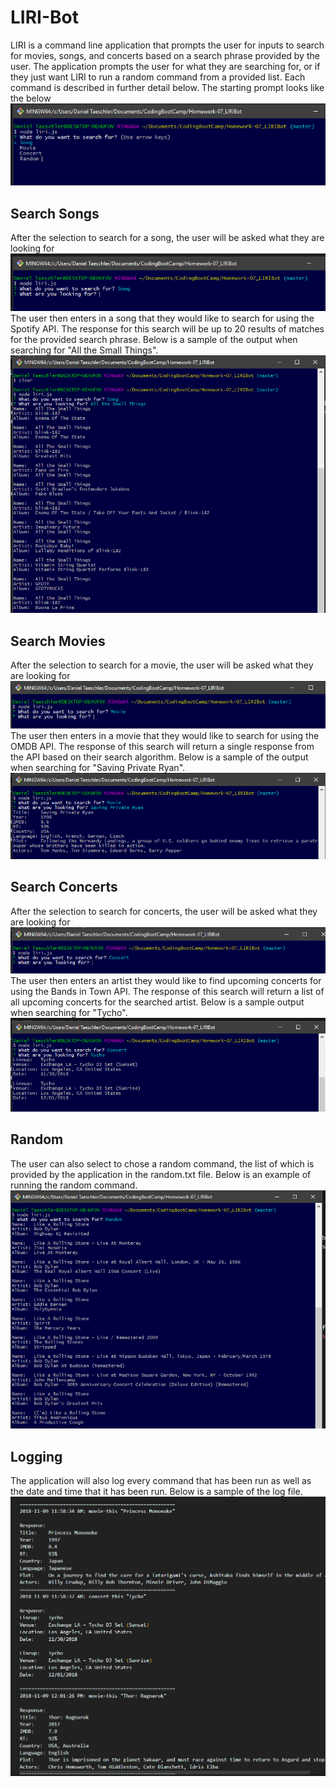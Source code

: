 # LIRI-Bot

LIRI is a command line application that prompts the user for inputs to search for movies, songs, and concerts based on a search phrase provided by the user. The application prompts the user for what they are searching for, or if they just want LIRI to run a random command from a provided list. Each command is described in further detail below. The starting prompt looks like the below ![Image of user prompt](/assets/images/application-flow/user-prompt.png)

## Search Songs


After the selection to search for a song, the user will be asked what they are looking for ![Image of song prompt](/assets/images/application-flow/song-prompt.png)
The user then enters in a song that they would like to search for using the Spotify API. The response for this search will be up to 20 results of matches for the provided search phrase. Below is a sample of the output when searching for "All the Small Things". ![Image of song search results](/assets/images/application-flow/song-results.png)

## Search Movies

After the selection to search for a movie, the user will be asked what they are looking for ![Image of movie prompt](/assets/images/application-flow/movie-prompt.png)
The user then enters in a movie that they would like to search for using the OMDB API. The response of this search will return a single response from the API based on their search algorithm. Below is a sample of the output when searching for "Saving Private Ryan". ![Image of movie search results](/assets/images/application-flow/movie-results.png)

## Search Concerts

After the selection to search for concerts, the user will be asked what they are looking for ![Image of concert prompt](/assets/images/application-flow/concert-prompt.png)
The user then enters an artist they would like to find upcoming concerts for using the Bands in Town API. The response of this search will return a list of all upcoming concerts for the searched artist. Below is a sample output when searching for "Tycho". ![Image of concert search results](/assets/images/application-flow/concert-results.png)

## Random

The user can also select to chose a random command, the list of which is provided by the application in the random.txt file. Below is an example of running the random command. ![Image of random command](/assets/images/application-flow/random-results.png)

## Logging

The application will also log every command that has been run as well as the date and time that it has been run. Below is a sample of the log file. ![Sample image of log file](/assets/images/application-flow/log-sample.png)